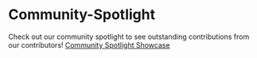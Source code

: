 # Community-Spotlight

Check out our community spotlight to see outstanding contributions from our contributors!
[Community Spotlight Showcase](community_spotlight.md)
